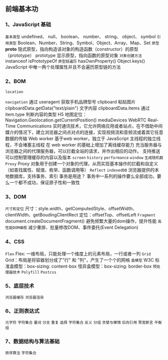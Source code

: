 ## 前端基本功

### 1、JavaScript 基础
  `基本类型`
    undefined、 null、 boolean、 number、 string、 object、 symbol
  `引用类型`
    Boolean、Number、String、Symbol、Object、Array、Map、Set
  `原型`
    __proto__ 隐式原型，指向构造该对象的构造函数（constructor）的原型（prototype）
    prototype 显示原型，指向函数的原型对象
  `对象创建方法`
    instanceof
    isPrototypeOf
  `原型链遍历`
    hasOwnProperty()
    Object.keys()
    JavaScript 中唯一两个处理属性并且不会遍历原型链的方法
### 2、BOM
  `location`

  `navigation`
    通过 useragent 获取手机品牌型号
    clipboard 粘贴图片
    clipboardData.getData("text/plain") 文字内容
    clipboardData.items 通过item.type 判断内容的类型
    H5 地图定位：Navigation.Geolocation.getCurrentPosition()
    mediaDevices WebRTC Real-Time Communications
    实时通讯技术，它允许网络应用或者站点，在不借助中间媒介的情况下，建立浏览器之间点对点的连接，实现视频流和音频流或着其它任意数据的传输
    Web worker
    基于web worker，独立于 JavaScript 主线程的独立线程，不会堵塞主线程
    在 web worker 的基础上增加了离线缓存能力
    充当服务器与浏览器之间的代理服务器，可以拦截全站的请求，并作出相应的动作。
    支持推送
    可以控制管理缓存的内容以及版本
  `screen`
  `history`
  `performance`
  `window`
  `生成随机数`
  `Proxy`
    Proxy 对象用于创建一个对象的代理，从而实现基本操作的拦截和自定义（如查找属性、赋值、枚举、函数调用等）
  `Reflect`
  `indexedDB`
    浏览器提供的本地数据库，支持事务、索引
    事务是用途？
    事务中一系列的操作要么全部成功，要么一个都不成功，保证原子性和一致性
### 3、DOM

  `尺寸和定位`
    尺寸：style.width、getComputedStyle、offsetWidth、clientWidth、getBoudingClientRect
    定位：offsetTop、offsetLeft
  `Fragment`
    document.createDocumentFragment() 避免频繁大量的dom操作，提升性能
  `高性能DOM编程`
    减少重排、批量修改DOM、事件委托(Event Delegation)
 
### 4、CSS
  `Flex`
    Flex: 一维布局，只能处理一个维度上的元素布局，一行或者一列
  `Grid`
    Grid：布局是将容器划分成了"行" 和 "列"，产生了一个个的网格
  `盒模型`
    W3C 标准盒模型：box-sizing: content-box
    怪异盒模型：box-sizing: border-box
  `预处理器技术`
  `Polyfill`
  `Postcss`

### 5、底层技术
  `浏览器缓存`
  `浏览器渲染`

### 6、正则表达式
  `元字符`
  `字符集合`
  `量词`
  `分支`
  `重复`
  `选择`
  `字符集合`
  `反义`
  `分组`
  `贪婪与懒惰`
  `后向引用`
  `零宽断言`
  `平衡组`
### 7、数据结构与算法基础
  `排序算法`
  `字符集合`